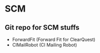 SCM
===

Git repo for SCM stuffs
-----------------------

* ForwardFit (Forward Fit for ClearQuest)
* CIMailRobot (CI Mailing Robot)
